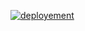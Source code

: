 [![deployement](https://github.com/BrognietGeoffrey/TFE-2022-2023/actions/workflows/deployement.yml/badge.svg)](https://github.com/BrognietGeoffrey/TFE-2022-2023/actions/workflows/deployement.yml)
